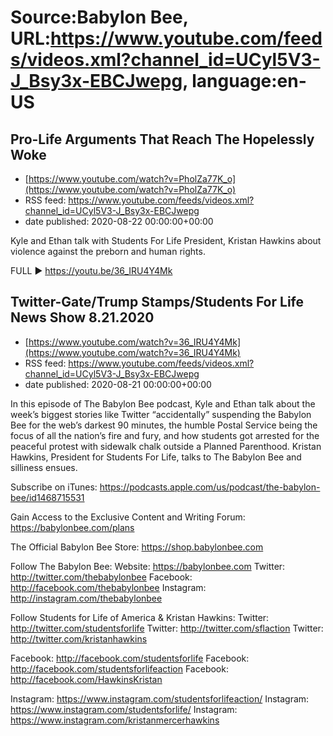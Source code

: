 # Source:Babylon Bee, URL:https://www.youtube.com/feeds/videos.xml?channel_id=UCyl5V3-J_Bsy3x-EBCJwepg, language:en-US

## Pro-Life Arguments That Reach The Hopelessly Woke
 - [https://www.youtube.com/watch?v=PholZa77K_o](https://www.youtube.com/watch?v=PholZa77K_o)
 - RSS feed: https://www.youtube.com/feeds/videos.xml?channel_id=UCyl5V3-J_Bsy3x-EBCJwepg
 - date published: 2020-08-22 00:00:00+00:00

Kyle and Ethan talk with Students For Life President, Kristan Hawkins about violence against the preborn and human rights.

FULL ▶️  https://youtu.be/36_IRU4Y4Mk

## Twitter-Gate/Trump Stamps/Students For Life News Show 8.21.2020
 - [https://www.youtube.com/watch?v=36_IRU4Y4Mk](https://www.youtube.com/watch?v=36_IRU4Y4Mk)
 - RSS feed: https://www.youtube.com/feeds/videos.xml?channel_id=UCyl5V3-J_Bsy3x-EBCJwepg
 - date published: 2020-08-21 00:00:00+00:00

In this episode of The Babylon Bee podcast, Kyle and Ethan talk about the week’s biggest stories like Twitter “accidentally” suspending the Babylon Bee for the web’s darkest 90 minutes, the humble Postal Service being the focus of all the nation’s fire and fury, and how students got arrested for the peaceful protest with sidewalk chalk outside a Planned Parenthood. Kristan Hawkins, President for Students For Life, talks to The Babylon Bee and silliness ensues.  

Subscribe on iTunes: https://podcasts.apple.com/us/podcast/the-babylon-bee/id1468715531

Gain Access to the Exclusive Content and Writing Forum: https://babylonbee.com/plans

The Official Babylon Bee Store: https://shop.babylonbee.com

Follow The Babylon Bee:
Website: https://babylonbee.com
Twitter: http://twitter.com/thebabylonbee
Facebook: http://facebook.com/thebabylonbee
Instagram: http://instagram.com/thebabylonbee

Follow Students for Life of America & Kristan Hawkins:
Twitter: http://twitter.com/studentsforlife
Twitter: http://twitter.com/sflaction
Twitter: http://twitter.com/kristanhawkins

Facebook: http://facebook.com/studentsforlife
Facebook: http://facebook.com/studentsforlifeaction
Facebook: http://facebook.com/HawkinsKristan

Instagram: https://www.instagram.com/studentsforlifeaction/
Instagram: https://www.instagram.com/studentsforlife/
Instagram: https://www.instagram.com/kristanmercerhawkins

